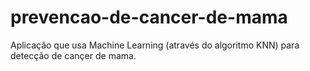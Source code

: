 # prevencao-de-cancer-de-mama
 Aplicação que usa Machine Learning (através do algoritmo KNN) para detecção de cançer de mama.
